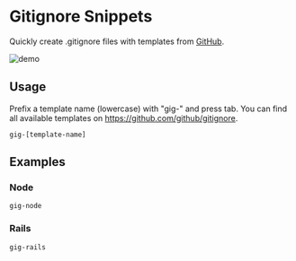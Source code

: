 # Gitignore Snippets

Quickly create .gitignore files with templates from [GitHub](https://github.com/github/gitignore).

![demo](https://dl.dropboxusercontent.com/u/268400/gitignore-snippets.gif)

## Usage

Prefix a template name (lowercase) with "gig-" and press tab. You can find all available templates on https://github.com/github/gitignore.

```
gig-[template-name]
```

## Examples

### Node
```
gig-node
```

### Rails
```
gig-rails
```
